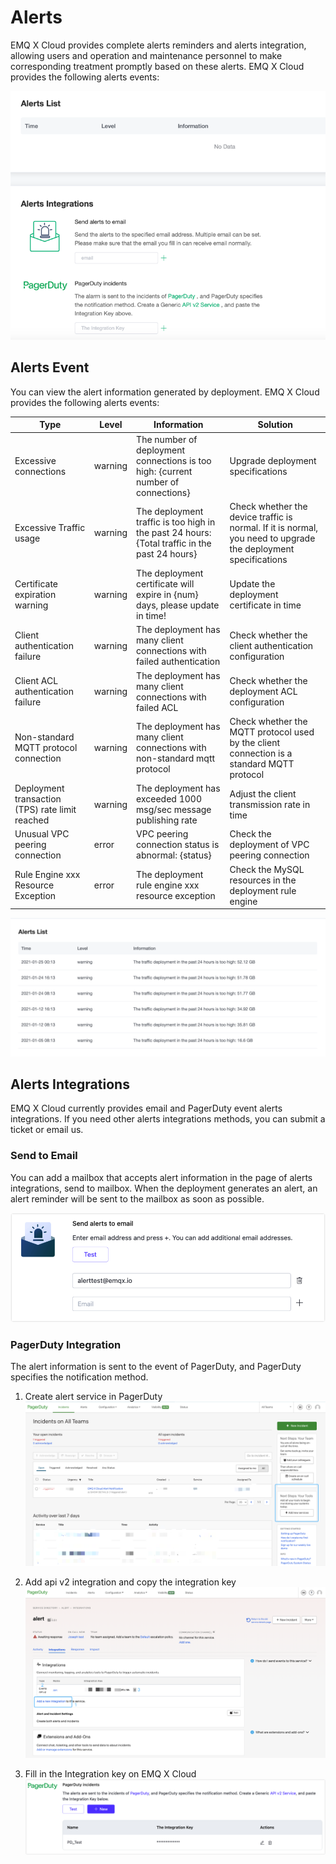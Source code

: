 # Alerts

EMQ X Cloud provides complete alerts reminders and alerts integration, allowing users and operation and maintenance personnel to make corresponding treatment promptly based on these alerts. EMQ X Cloud provides the following alerts events:

![alert_integrations](./_assets/alerts.png)



## Alerts Event

You can view the alert information generated by deployment. EMQ X Cloud provides the following alerts events:

| Type                            | Level   | Information                                                                                    | Solution                                                                                  |
| ------------------------------- | ------- | ---------------------------------------------------------------------------------------------- | ----------------------------------------------------------------------------------------- |
| Excessive connections           | warning | The number of deployment connections is too high: {current number of connections}              | Upgrade deployment specifications                                                         |
| Excessive Traffic usage         | warning | The deployment traffic is too high in the past 24 hours: {Total traffic in the past 24 hours}  | Check whether the device traffic is normal. If it is normal, you need to upgrade the deployment specifications |
| Certificate expiration warning  | warning | The deployment certificate will expire in {num} days, please update in time!                   | Update the deployment certificate in time                                                 |
| Client authentication failure   | warning | The deployment has many client connections with failed authentication                          | Check whether the client authentication configuration                                     |
| Client ACL authentication failure | warning | The deployment has many client connections with failed ACL                                   | Check whether the deployment ACL configuration                                            |
| Non-standard MQTT protocol connection | warning | The deployment has many client connections with non-standard mqtt protocol               | Check whether the MQTT protocol used by the client connection is a standard MQTT protocol |
| Deployment transaction (TPS) rate limit reached | warning | The deployment has exceeded 1000 msg/sec message publishing rate               | Adjust the client transmission rate in time                                               |
| Unusual VPC peering connection  | error   | VPC peering connection status is abnormal: {status}                                            | Check the deployment of VPC peering connection                                            |
| Rule Engine xxx Resource Exception | error   | The deployment rule engine xxx resource exception                                       | Check the MySQL resources in the deployment rule engine                                   |


![email_alert](./_assets/alert.png)


## Alerts Integrations

EMQ X Cloud currently provides email and PagerDuty event alerts integrations. If you need other alerts integrations methods, you can submit a ticket or email us.



### Send to Email

You can add a mailbox that accepts alert information in the page of alerts integrations, send to mailbox. When the deployment generates an alert, an alert reminder will be sent to the mailbox as soon as possible.

![email_alert](./_assets/email_alert.png)



### PagerDuty Integration
The alert information is sent to the event of PagerDuty, and PagerDuty specifies the notification method.

1. Create alert service in PagerDuty
    ![pagerduty_service](./_assets/pagerduty_service.png)

2. Add api v2 integration and copy the integration key
    ![pagerduty_service](./_assets/pagerduty_integrations_api.png)

3. Fill in the Integration key on EMQ X Cloud
    ![pagerduty_alerts](./_assets/pagerduty_alerts.png)